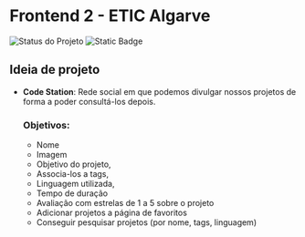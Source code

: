 # Frontend 2 - ETIC Algarve

![Status do Projeto](https://img.shields.io/badge/Status-Em%20Desenvolvimento-orange)
![Static Badge](https://img.shields.io/badge/ETIC-Frontend%202-green?style=flat-square&label=ETIC&labelColor=purple&color=white)


## Ideia de projeto

- **Code Station**: 
  Rede social em que podemos divulgar nossos projetos de forma a poder consultá-los depois. 
   ### Objetivos:
    - Nome 
    - Imagem 
    - Objetivo do projeto,
    - Associa-los a tags,
    - Linguagem utilizada, 
    - Tempo de duração
    - Avaliação com estrelas de 1 a 5 sobre o projeto
    - Adicionar projetos a página de favoritos
    - Conseguir pesquisar projetos (por nome, tags, linguagem)


  